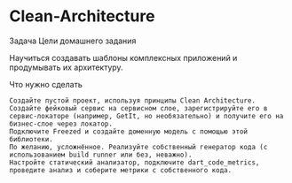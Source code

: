 # Clean-Architecture
Задача
Цели домашнего задания

Научиться создавать шаблоны комплексных приложений и продумывать их архитектуру. 


Что нужно сделать

    Создайте пустой проект, используя принципы Clean Architecture.
    Создайте фейковый сервис на сервисном слое, зарегистрируйте его в сервис-локаторе (например, GetIt, но необязательно) и получите его на бизнес-слое через локатор.
    Подключите Freezed и создайте доменную модель с помощью этой библиотеки.
    По желанию, усложнённое. Реализуйте собственный генератор кода (с использованием build runner или без, неважно).
    Настройте статический анализатор, подключите dart_code_metrics, проведите анализ и соберите метрики с собственного кода.
